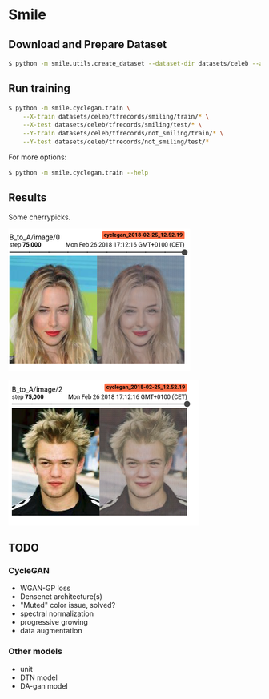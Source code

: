 # Smile

## Download and Prepare Dataset
```bash
$ python -m smile.utils.create_dataset --dataset-dir datasets/celeb --attribute Smiling
```

## Run training
```bash
$ python -m smile.cyclegan.train \
    --X-train datasets/celeb/tfrecords/smiling/train/* \
    --X-test datasets/celeb/tfrecords/smiling/test/* \
    --Y-train datasets/celeb/tfrecords/not_smiling/train/* \
    --Y-test datasets/celeb/tfrecords/not_smiling/test/*
```

For more options:
```bash
$ python -m smile.cyclegan.train --help
```

## Results
Some cherrypicks.

![alt text](pics/cherrypick1.png)

![alt text](pics/cherrypick2.png)

## TODO

### CycleGAN
* WGAN-GP loss
* Densenet architecture(s)
* "Muted" color issue, solved?
* spectral normalization
* progressive growing
* data augmentation

### Other models
* unit
* DTN model
* DA-gan model
